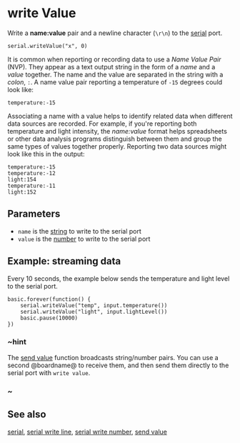 # write Value

Write a **name:value** pair and a newline character (`\r\n`) to the [serial](/device/serial) port.

```sig
serial.writeValue("x", 0)
```

It is common when reporting or recording data to use a _Name Value Pair_ (NVP). They appear as a text output string in the form of a _name_ and a _value_ together. The name and the value are separated in the string with a _colon_, `:`. A name value pair reporting a temperature of `-15` degrees could look like:

``temperature:-15``

Associating a name with a value helps to identify related data when different data sources are recorded. For example, if you're reporting both temperature and light intensity, the _name:value_ format helps spreadsheets or other data analysis programs distinguish between them and group the same types of values together properly. Reporting two data sources might look like this in the output:

```
temperature:-15
temperature:-12
light:154
temperature:-11
light:152
```

## Parameters

* `name` is the [string](/types/string) to write to the serial port
* `value` is the [number](/types/number) to write to the serial port

## Example: streaming data

Every 10 seconds, the example below sends the temperature and light level
to the serial port.

```blocks
basic.forever(function() {
    serial.writeValue("temp", input.temperature())
    serial.writeValue("light", input.lightLevel())
    basic.pause(10000)
})
```

### ~hint

The [send value](/reference/radio/send-value) function broadcasts
string/number pairs.  You can use a second @boardname@ to receive them,
and then send them directly to the serial port with ``write value``.

### ~

## See also

[serial](/device/serial),
[serial write line](/reference/serial/write-line),
[serial write number](/reference/serial/write-number),
[send value](/reference/radio/send-value)
